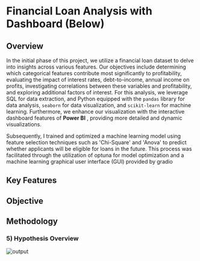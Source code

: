 # Financial Loan Analysis with Dashboard (Below)

## Overview

In the initial phase of this project, we utilize a financial loan dataset to delve into insights across various features. Our objectives include determining which categorical features contribute most significantly to profitability, evaluating the impact of interest rates, debt-to-income, annual income on profits, investigating correlations between these variables and profitability, and exploring additional factors of interest. For this analysis, we leverage SQL for data extraction, and Python equipped with the `pandas` library for data analysis, `seaborn` for data visualization, and `scikit-learn` for machine learning. Furthermore, we enhance our visualization with the interactive dashboard features of **Power BI** , providing more detailed and dynamic visualizations. 

Subsequently, I trained and optimized a machine learning model using feature selection techniques such as 'Chi-Square' and 'Anova' to predict whether applicants will be eligible for loans in the future. This process was facilitated through the utilization of optuna for model optimization and a machine learning graphical user interface (GUI) provided by gradio


## Key Features

## Objective


## Methodology

### 5) Hypothesis Overview



![output](https://github.com/AsherTeo/Financial-Loan-Analytics/assets/78581569/c3c2a1f3-6dd3-41b0-ac4b-32f1a6588c3c)

